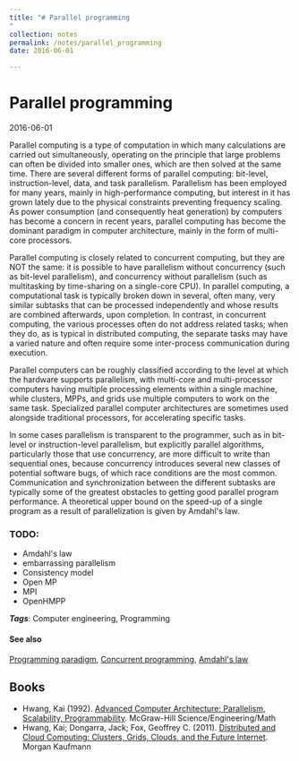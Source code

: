 ```yaml
---
title: "# Parallel programming
"
collection: notes
permalink: /notes/parallel_programming
date: 2016-06-01

---
```


# Parallel programming

2016-06-01

Parallel computing is a type of computation in which many calculations are carried out simultaneously, operating on the principle that large problems can often be divided into smaller ones, which are then solved at the same time. There are several different forms of parallel computing: bit-level, instruction-level, data, and task parallelism. Parallelism has been employed for many years, mainly in high-performance computing, but interest in it has grown lately due to the physical constraints preventing frequency scaling. As power consumption (and consequently heat generation) by computers has become a concern in recent years, parallel computing has become the dominant paradigm in computer architecture, mainly in the form of multi-core processors.

Parallel computing is closely related to concurrent computing, but they are NOT the same: it is possible to have parallelism without concurrency (such as bit-level parallelism), and concurrency without parallelism (such as multitasking by time-sharing on a single-core CPU). In parallel computing, a computational task is typically broken down in several, often many, very similar subtasks that can be processed independently and whose results are combined afterwards, upon completion. In contrast, in concurrent computing, the various processes often do not address related tasks; when they do, as is typical in distributed computing, the separate tasks may have a varied nature and often require some inter-process communication during execution.

Parallel computers can be roughly classified according to the level at which the hardware supports parallelism, with multi-core and multi-processor computers having multiple processing elements within a single machine, while clusters, MPPs, and grids use multiple computers to work on the same task. Specialized parallel computer architectures are sometimes used alongside traditional processors, for accelerating specific tasks.

In some cases parallelism is transparent to the programmer, such as in bit-level or instruction-level parallelism, but explicitly parallel algorithms, particularly those that use concurrency, are more difficult to write than sequential ones, because concurrency introduces several new classes of potential software bugs, of which race conditions are the most common. Communication and synchronization between the different subtasks are typically some of the greatest obstacles to getting good parallel program performance.
A theoretical upper bound on the speed-up of a single program as a result of parallelization is given by Amdahl's law.

### TODO:
* Amdahl's law
* embarrassing parallelism
* Consistency model
* Open MP
* MPI
* OpenHMPP

***Tags***: Computer engineering, Programming

#### See also
[Programming paradigm](/notes/programming_paradigm), [Concurrent programming](/notes/concurrent_programming), [Amdahl's law](/notes/amdahl's_law)



## Books
* Hwang, Kai (1992). [Advanced Computer Architecture: Parallelism, Scalability, Programmability](https://www.goodreads.com/book/show/688409.Advanced_Computer_Architecture). McGraw-Hill Science/Engineering/Math
* Hwang, Kai; Dongarra, Jack; Fox, Geoffrey C. (2011). [Distributed and Cloud Computing: Clusters, Grids, Clouds, and the Future Internet](https://www.goodreads.com/book/show/11230369-distributed-and-cloud-computing). Morgan Kaufmann


